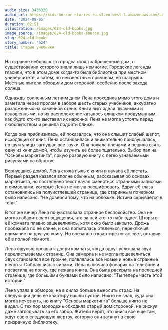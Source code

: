 ```yaml
---
audio_size: 3436320
audio_url: https://kids-horror-stories-ru.s3.eu-west-1.amazonaws.com/audio/624-old-books.mp3
date: '2024-08-05'
duration: 02:51
illustration: /images/624-old-books.jpg
image_source: /images/624-old-books-source.jpg
slug: 624-old-books
story_number: '624'
title: Старые учебники
---
```


На окраине небольшого городка стоял заброшенный дом, о существовании которого знали лишь немногие. Городские легенды гласили, что в этом доме когда-то была библиотека при местном университете, а затем, по неизвестным причинам, его закрыли. Местные жители обходили дом стороной, особенно после захода солнца.

Однажды солнечным летним днем Лена проходила мимо этого дома и заметила через пролом в заборе шесть старых учебников, аккуратно разложенных на каменной стене. Книги выглядели пыльными и изношенными, но их расположение казалось слишком продуманным, как будто кто-то выставил их нарочно. Лена не могла устоять перед любопытством и решила подойти ближе.

Когда она приблизилась, ей показалось, что она слышит слабый шепот, исходящий от книг. Лена остановилась и внимательно прислушалась, но шум улицы заглушал все звуки. Она пожала плечами и решила взять одну из книг домой, чтобы изучить её более тщательно. Выбор пал на "Основы маркетинга", яркую розовую книгу с легко узнаваемыми рисунками на обложке.

Вернувшись домой, Лена сняла пыль с книги и начала её листать. Первый раздел казался вполне обычным, рассказывая об основах маркетинга, но постепенно текст начал сменяться странными записями и символами, которые Лена не могла расшифровать. Вдруг её глаза остановились на полуистлевшей странице, где старинным почерком было написано: "Не доверяй тому, что на обложке. Истина скрывается в тени."

В тот же вечер Лена почувствовала странное беспокойство. Она не могла избавиться от ощущения, что за ней кто-то наблюдает. Шторы в её комнате плавно зашевелились, хотя окно было закрыто. Дрожь пробежала по её спине, и она попыталась отвлечься, переключив внимание на другую книгу. Но внезапно в квартире погас свет, оставив её в полной темноте.

Лена ощупью прошла к двери комнаты, когда вдруг услышала звук перелистываемых страниц. Она замерла и не могла пошевелиться. Звук становился все громче, появлялись все новые и новые странные шепоты. Собравшись с силами, Лена включила фонарик на телефоне и посветила на полку, где лежала книга. Она была раскрыта на последней странице, где большими буквами было написано: "Ты теперь часть этой истории."

Лена упала в обморок, не в силах больше выносить страх. На следующий день её квартиру нашли пустой. Никто не знал, куда она могла исчезнуть, но книгу "Основы маркетинга" больше никто не видел. С тех пор молодежь обходила старый дом стороной, не рискуя даже заглядывать за его забор. Жители верят, что книги всё ещё там, ждут свою следующую жертву, которую они затянут в свою призрачную библиотеку.